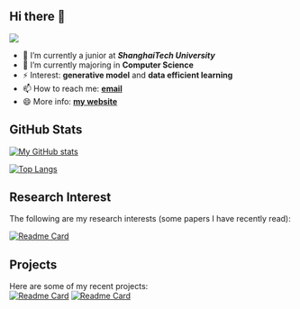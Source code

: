 ## Hi there 👋

<!--
**Rankyer/Rankyer** is a ✨ _special_ ✨ repository because its `README.md` (this file) appears on your GitHub profile.
Here are some ideas to get you started:
- 💬 Ask me about ...
-->
![](https://komarev.com/ghpvc/?username=Rankyer&label=PROFILE+VIEWS)
- 🔭 I’m currently a junior at ***ShanghaiTech University***
- 🌱 I’m currently majoring in **Computer Science**
- ⚡ Interest:  **generative model** and **data efficient learning**
- 📫 How to reach me: **[email](yangrk2022@shanghaitech.edu.cn)**
- 😄 More info: **[my website](https://rankyer.github.io/)**

<!--
- 👯 I’m looking to collaborate on **deep learning projects**
- 🤔 I’m looking for help with **advancing my research in AI and machine learning**
-->

## GitHub Stats
[![My GitHub stats](https://github-readme-stats.vercel.app/api?username=Rankyer&count_private=true&show_icons=true&theme=radical)](https://github.com/anuraghazra/github-readme-stats)
<!--
[![Top Langs](https://github-readme-stats.vercel.app/api/top-langs/?username=Rankyer)](https://github.com/anuraghazra/github-readme-stats)
-->
[![Top Langs](https://github-readme-stats.vercel.app/api/top-langs/?username=Rankyer&layout=compact)](https://github.com/anuraghazra/github-readme-stats)

## Research Interest
The following are my research interests (some papers I have recently read):

[![Readme Card](https://github-readme-stats.vercel.app/api/pin/?username=Rankyer&repo=Generative-Model-Paper)](https://github.com/Rankyer/Generative-Model-Paper)


## Projects
Here are some of my recent projects:  
[![Readme Card](https://github-readme-stats.vercel.app/api/pin/?username=Rankyer&repo=NUS-SOC-SummerWorkshop-Project)](https://github.com/Rankyer/NUS-SOC-SummerWorkshop-Project)
[![Readme Card](https://github-readme-stats.vercel.app/api/pin/?username=Rankyer&repo=NUS-SOC-SummerWorkshop-DeepLearning-Labs&)](https://github.com/Rankyer/NUS-SOC-SummerWorkshop-DeepLearning-Labs)


<!--
### Visitor Map
<a href="https://clustrmaps.com/site/1c0nq" title="Visit tracker">
  <img src="https://clustrmaps.com/map_v2.png?d=JfuYgA67vGVgL6R5lh1Yf-Rq0US2Pjhtq5U6loK-2uQ&cl=ffffff" width="450" />
</a>
-->
